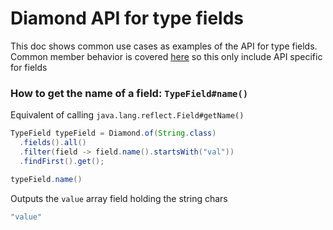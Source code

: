 # Diamond API for type fields
This doc shows common use cases as examples of the API for type fields.  
Common member behavior is covered [here](members_api_guide.md) so this only
include API specific for fields

### How to get the name of a field: `TypeField#name()`
Equivalent of calling `java.lang.reflect.Field#getName()`
```java
TypeField typeField = Diamond.of(String.class)
  .fields().all()
  .filter(field -> field.name().startsWith("val"))
  .findFirst().get();

typeField.name()
```
Outputs the `value` array field holding the string chars
```java
"value"
```
